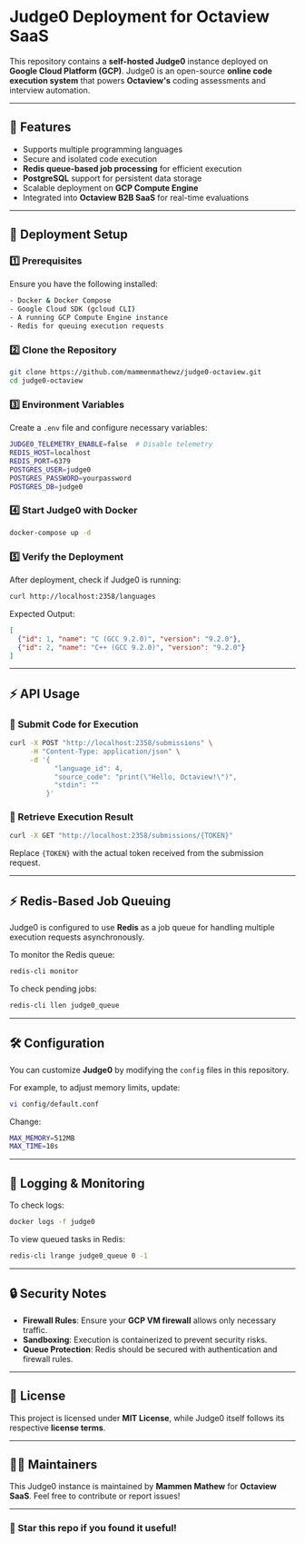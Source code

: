 # Judge0 Deployment for Octaview SaaS

This repository contains a **self-hosted Judge0** instance deployed on **Google Cloud Platform (GCP)**. Judge0 is an open-source **online code execution system** that powers **Octaview's** coding assessments and interview automation.

---

## 🚀 Features

- Supports multiple programming languages
- Secure and isolated code execution
- **Redis queue-based job processing** for efficient execution
- **PostgreSQL** support for persistent data storage
- Scalable deployment on **GCP Compute Engine**
- Integrated into **Octaview B2B SaaS** for real-time evaluations

---

## 📌 Deployment Setup

### 1️⃣ Prerequisites

Ensure you have the following installed:

```sh
- Docker & Docker Compose
- Google Cloud SDK (gcloud CLI)
- A running GCP Compute Engine instance
- Redis for queuing execution requests
```

### 2️⃣ Clone the Repository

```sh
git clone https://github.com/mammenmathewz/judge0-octaview.git  
cd judge0-octaview  
```

### 3️⃣ Environment Variables

Create a `.env` file and configure necessary variables:

```sh
JUDGE0_TELEMETRY_ENABLE=false  # Disable telemetry  
REDIS_HOST=localhost  
REDIS_PORT=6379  
POSTGRES_USER=judge0  
POSTGRES_PASSWORD=yourpassword  
POSTGRES_DB=judge0  
```

### 4️⃣ Start Judge0 with Docker

```sh
docker-compose up -d  
```

### 5️⃣ Verify the Deployment

After deployment, check if Judge0 is running:

```sh
curl http://localhost:2358/languages  
```

Expected Output:

```json
[
  {"id": 1, "name": "C (GCC 9.2.0)", "version": "9.2.0"},
  {"id": 2, "name": "C++ (GCC 9.2.0)", "version": "9.2.0"}
]
```

---

## ⚡ API Usage

### 🔹 Submit Code for Execution

```sh
curl -X POST "http://localhost:2358/submissions" \
     -H "Content-Type: application/json" \
     -d '{
           "language_id": 4,
           "source_code": "print(\"Hello, Octaview!\")",
           "stdin": ""
         }'
```

### 🔹 Retrieve Execution Result

```sh
curl -X GET "http://localhost:2358/submissions/{TOKEN}"  
```

Replace `{TOKEN}` with the actual token received from the submission request.

---

## ⚡ Redis-Based Job Queuing

Judge0 is configured to use **Redis** as a job queue for handling multiple execution requests asynchronously.

To monitor the Redis queue:

```sh
redis-cli monitor  
```

To check pending jobs:

```sh
redis-cli llen judge0_queue  
```

---

## 🛠 Configuration

You can customize **Judge0** by modifying the `config` files in this repository.

For example, to adjust memory limits, update:

```sh
vi config/default.conf  
```

Change:

```sh
MAX_MEMORY=512MB  
MAX_TIME=10s  
```

---

## 📡 Logging & Monitoring

To check logs:

```sh
docker logs -f judge0  
```

To view queued tasks in Redis:

```sh
redis-cli lrange judge0_queue 0 -1  
```

---

## 🔒 Security Notes

- **Firewall Rules**: Ensure your **GCP VM firewall** allows only necessary traffic.  
- **Sandboxing**: Execution is containerized to prevent security risks.  
- **Queue Protection**: Redis should be secured with authentication and firewall rules.  

---

## 📝 License

This project is licensed under **MIT License**, while Judge0 itself follows its respective **license terms**.

---

## 👨‍💻 Maintainers

This Judge0 instance is maintained by **Mammen Mathew** for **Octaview SaaS**. Feel free to contribute or report issues!

---

### 🌟 Star this repo if you found it useful!  